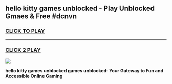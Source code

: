 
## hello kitty games unblocked - Play Unblocked Gmaes & Free #dcnvn
<h3>
<a href="https://news.freeplayer.one?title=hello_kitty_games_unblocked&ref=26F">CLICK TO PLAY</a></h3>
<hr>

<h3>
<a href="https://news.freeplayer.one?title=hello_kitty_games_unblocked&ref=26F">CLICK 2 PLAY</a>
  
</h3>

<a href="https://news.freeplayer.one?title=hello_kitty_games_unblocked&ref=26F/"><img src="https://clearcache.store/games.png"></a>


**hello kitty games unblocked games unblocked: Your Gateway to Fun and Accessible Online Gaming**
